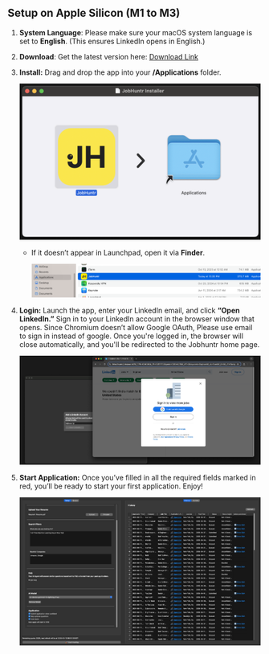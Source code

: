## Setup on Apple Silicon (M1 to M3)

1. **System Language**: Please make sure your macOS system language is set to **English**. (This ensures LinkedIn opens in English.)
2. **Download**: Get the latest version here: [Download Link](https://github.com/lookr-fyi/homebrew-jobhuntr/releases/latest/download/JobHuntr.dmg)
3. **Install:** Drag and drop the app into your **/Applications** folder.

   ![installer_image](src/installer_image.png)

   - If it doesn’t appear in Launchpad, open it via **Finder**.

     ![installer_image](src/where_find_it.png)

4. **Login:** Launch the app, enter your LinkedIn email, and click **“Open LinkedIn.”** Sign in to your LinkedIn account in the browser window that opens. Since Chromium doesn’t allow Google OAuth, Please use email to sign in instead of google. Once you're logged in, the browser will close automatically, and you'll be redirected to the Jobhuntr home page.

   ![login_page](src/login.png)

5. **Start Application:** Once you’ve filled in all the required fields marked in red, you’ll be ready to start your first application. Enjoy!

   ![setup_page](src/setup_page.png)
